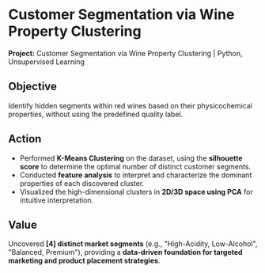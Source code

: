 # Customer Segmentation via Wine Property Clustering

**Project:** Customer Segmentation via Wine Property Clustering | Python, Unsupervised Learning

## Objective
Identify hidden segments within red wines based on their physicochemical properties, without using the predefined quality label.

## Action
- Performed **K-Means Clustering** on the dataset, using the **silhouette score** to determine the optimal number of distinct customer segments.  
- Conducted **feature analysis** to interpret and characterize the dominant properties of each discovered cluster.  
- Visualized the high-dimensional clusters in **2D/3D space using PCA** for intuitive interpretation.

## Value
Uncovered **[4] distinct market segments** (e.g., "High-Acidity, Low-Alcohol", "Balanced, Premium"), providing a **data-driven foundation for targeted marketing and product placement strategies**.
